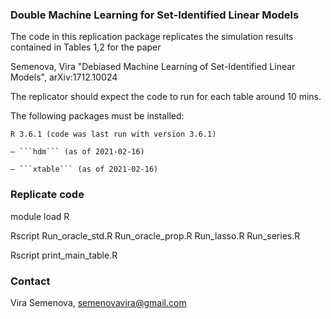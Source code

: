 ### Double Machine Learning for Set-Identified Linear Models

The code in this replication package replicates the simulation results contained in Tables 1,2 for the paper

Semenova, Vira "Debiased Machine Learning of Set-Identified Linear Models", arXiv:1712.10024

The replicator should expect the code to run for each table around 10 mins.

The following packages must be installed:

    R 3.6.1 (code was last run with version 3.6.1)
    
    – ```hdm``` (as of 2021-02-16)
    
    – ```xtable``` (as of 2021-02-16)
 
### Replicate code

module load R


Rscript  Run_oracle_std.R Run_oracle_prop.R Run_lasso.R Run_series.R


Rscript print_main_table.R

### Contact

Vira Semenova, semenovavira@gmail.com
